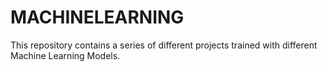 # MACHINELEARNING
This repository contains a series of different projects trained with different Machine Learning Models. 

